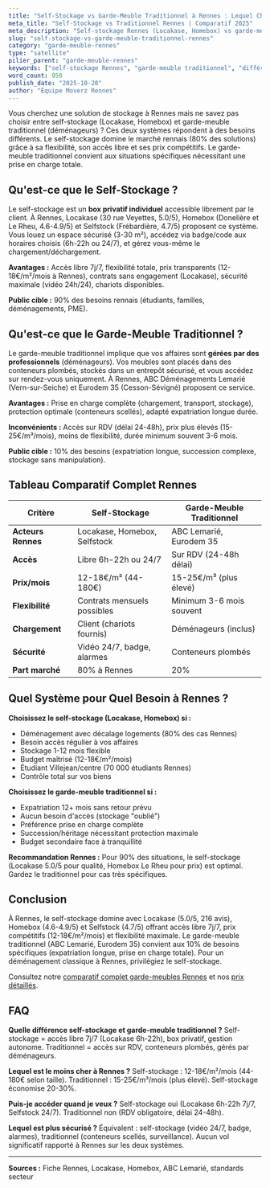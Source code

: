 ```yaml
---
title: "Self-Stockage vs Garde-Meuble Traditionnel à Rennes : Lequel Choisir ?"
meta_title: "Self-Stockage vs Traditionnel Rennes | Comparatif 2025"
meta_description: "Self-stockage Rennes (Locakase, Homebox) vs garde-meuble traditionnel : accès, prix, flexibilité. 90% des besoins = self-stockage."
slug: "self-stockage-vs-garde-meuble-traditionnel-rennes"
category: "garde-meuble-rennes"
type: "satellite"
pilier_parent: "garde-meuble-rennes"
keywords: ["self-stockage Rennes", "garde-meuble traditionnel", "différence stockage Rennes"]
word_count: 950
publish_date: "2025-10-20"
author: "Équipe Moverz Rennes"
---
```


Vous cherchez une solution de stockage à Rennes mais ne savez pas choisir entre self-stockage (Locakase, Homebox) et garde-meuble traditionnel (déménageurs) ? Ces deux systèmes répondent à des besoins différents. Le self-stockage domine le marché rennais (80% des solutions) grâce à sa flexibilité, son accès libre et ses prix compétitifs. Le garde-meuble traditionnel convient aux situations spécifiques nécessitant une prise en charge totale.

## Qu'est-ce que le Self-Stockage ?

Le self-stockage est un **box privatif individuel** accessible librement par le client. À Rennes, Locakase (30 rue Veyettes, 5.0/5), Homebox (Donelière et Le Rheu, 4.6-4.9/5) et Selfstock (Frébardière, 4.7/5) proposent ce système. Vous louez un espace sécurisé (3-30 m²), accédez via badge/code aux horaires choisis (6h-22h ou 24/7), et gérez vous-même le chargement/déchargement.

**Avantages :** Accès libre 7j/7, flexibilité totale, prix transparents (12-18€/m²/mois à Rennes), contrats sans engagement (Locakase), sécurité maximale (vidéo 24h/24), chariots disponibles.

**Public cible :** 90% des besoins rennais (étudiants, familles, déménagements, PME).

## Qu'est-ce que le Garde-Meuble Traditionnel ?

Le garde-meuble traditionnel implique que vos affaires sont **gérées par des professionnels** (déménageurs). Vos meubles sont placés dans des conteneurs plombés, stockés dans un entrepôt sécurisé, et vous accédez sur rendez-vous uniquement. À Rennes, ABC Déménagements Lemarié (Vern-sur-Seiche) et Eurodem 35 (Cesson-Sévigné) proposent ce service.

**Avantages :** Prise en charge complète (chargement, transport, stockage), protection optimale (conteneurs scellés), adapté expatriation longue durée.

**Inconvénients :** Accès sur RDV (délai 24-48h), prix plus élevés (15-25€/m³/mois), moins de flexibilité, durée minimum souvent 3-6 mois.

**Public cible :** 10% des besoins (expatriation longue, succession complexe, stockage sans manipulation).

## Tableau Comparatif Complet Rennes

| Critère | Self-Stockage | Garde-Meuble Traditionnel |
|---------|---------------|---------------------------|
| **Acteurs Rennes** | Locakase, Homebox, Selfstock | ABC Lemarié, Eurodem 35 |
| **Accès** | Libre 6h-22h ou 24/7 | Sur RDV (24-48h délai) |
| **Prix/mois** | 12-18€/m² (44-180€) | 15-25€/m³ (plus élevé) |
| **Flexibilité** | Contrats mensuels possibles | Minimum 3-6 mois souvent |
| **Chargement** | Client (chariots fournis) | Déménageurs (inclus) |
| **Sécurité** | Vidéo 24/7, badge, alarmes | Conteneurs plombés |
| **Part marché** | 80% à Rennes | 20% |

## Quel Système pour Quel Besoin à Rennes ?

**Choisissez le self-stockage (Locakase, Homebox) si :**
- Déménagement avec décalage logements (80% des cas Rennes)
- Besoin accès régulier à vos affaires
- Stockage 1-12 mois flexible
- Budget maîtrisé (12-18€/m²/mois)
- Étudiant Villejean/centre (70 000 étudiants Rennes)
- Contrôle total sur vos biens

**Choisissez le garde-meuble traditionnel si :**
- Expatriation 12+ mois sans retour prévu
- Aucun besoin d'accès (stockage "oublié")
- Préférence prise en charge complète
- Succession/héritage nécessitant protection maximale
- Budget secondaire face à tranquillité

**Recommandation Rennes :** Pour 90% des situations, le self-stockage (Locakase 5.0/5 pour qualité, Homebox Le Rheu pour prix) est optimal. Gardez le traditionnel pour cas très spécifiques.

## Conclusion

À Rennes, le self-stockage domine avec Locakase (5.0/5, 216 avis), Homebox (4.6-4.9/5) et Selfstock (4.7/5) offrant accès libre 7j/7, prix compétitifs (12-18€/m²/mois) et flexibilité maximale. Le garde-meuble traditionnel (ABC Lemarié, Eurodem 35) convient aux 10% de besoins spécifiques (expatriation longue, prise en charge totale). Pour un déménagement classique à Rennes, privilégiez le self-stockage.

Consultez notre [comparatif complet garde-meubles Rennes](garde-meuble-rennes) et nos [prix détaillés](prix-garde-meuble-rennes-2025).

## FAQ

**Quelle différence self-stockage et garde-meuble traditionnel ?**
Self-stockage = accès libre 7j/7 (Locakase 6h-22h), box privatif, gestion autonome. Traditionnel = accès sur RDV, conteneurs plombés, gérés par déménageurs.

**Lequel est le moins cher à Rennes ?**
Self-stockage : 12-18€/m²/mois (44-180€ selon taille). Traditionnel : 15-25€/m³/mois (plus élevé). Self-stockage économise 20-30%.

**Puis-je accéder quand je veux ?**
Self-stockage oui (Locakase 6h-22h 7j/7, Selfstock 24/7). Traditionnel non (RDV obligatoire, délai 24-48h).

**Lequel est plus sécurisé ?**
Équivalent : self-stockage (vidéo 24/7, badge, alarmes), traditionnel (conteneurs scellés, surveillance). Aucun vol significatif rapporté à Rennes sur les deux systèmes.

---
**Sources :** Fiche Rennes, Locakase, Homebox, ABC Lemarié, standards secteur

